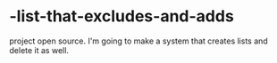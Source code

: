 # -list-that-excludes-and-adds
project open source. I'm going to make a system that creates lists and delete it as well.

